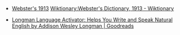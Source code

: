 - [Webster's 1913](https://www.websters1913.com/)
[Wiktionary:Webster's Dictionary, 1913 - Wiktionary](https://en.wiktionary.org/wiki/Wiktionary:Webster%27s_Dictionary,_1913)

- [Longman Language Activator: Helps You Write and Speak Natural English by Addison Wesley Longman | Goodreads](https://www.goodreads.com/book/show/301200.Longman_Language_Activator?from_search=true)



